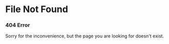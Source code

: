 <!---
title: 404 Error
published: true
--->

# File Not Found
### 404 Error  

Sorry for the inconvenience, but the page you are looking for doesn't exist.